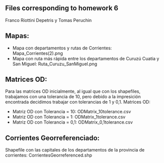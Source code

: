 Files corresponding to homework 6
-------------------------------
Franco Riottini Depetris y Tomas Peruchin

Mapas:
--------------
- Mapa con departamentos y rutas de Corrientes: Mapa_Corrientes(2).png
- Mapa con ruta más rápida entre los departamentos de Curuzú Cuatia y San Miguel: Ruta_Curuzu_SanMiguel.png

Matrices OD:
---------
Para las matrices OD inicialmente, al igual que con los shapefiles, trabajamos con una tolerancia de 10, pero debido a la impresición encontrada decidimos trabajar con tolerancias de 1 y 0,1.
Matrices OD:
- Matriz OD con Tolerancia = 10: ODMatrix_10tolerance.csv
- Matriz OD con Tolerancia = 1: ODMatrix_1tolerance.csv
- Matriz OD con Tolerancia = 0,1: ODMatrix_0,1tolerance.csv

Corrientes Georreferenciado:
--------------------------
Shapefile con las capitales de los departamentos de la provincia de corrientes:
CorrientesGeorreferenced.shp
